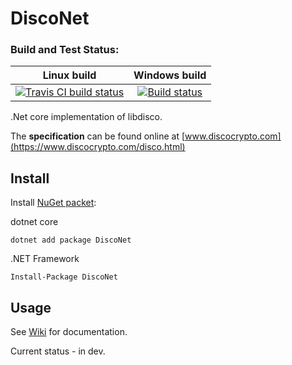 # DiscoNet

### Build and Test Status:

| Linux build | Windows build |
|:---:|:---:|
| [![Travis CI build status](https://travis-ci.org/Fasjeit/DiscoNet.svg?branch=master)](https://travis-ci.org/Fasjeit/DiscoNet) | [![Build status](https://ci.appveyor.com/api/projects/status/2og3evgkseh11g82?svg=true)](https://ci.appveyor.com/project/Fasjeit/disconet) |

.Net core implementation of libdisco.

The **specification** can be found online at [www.discocrypto.com](https://www.discocrypto.com/disco.html)

## Install

Install [NuGet packet](https://www.nuget.org/packages/DiscoNet/):

dotnet core
```
dotnet add package DiscoNet
```

.NET Framework
```
Install-Package DiscoNet
```

## Usage

See [Wiki](https://github.com/Fasjeit/DiscoNet/wiki) for documentation.

Current status - in dev.
